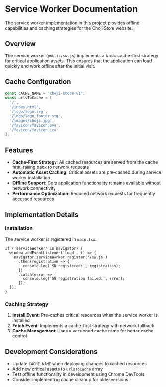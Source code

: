 # Service Worker Documentation

The service worker implementation in this project provides offline capabilities and caching strategies for the Choji Store website.

## Overview

The service worker (`public/sw.js`) implements a basic cache-first strategy for critical application assets. This ensures that the application can load quickly and work offline after the initial visit.

## Cache Configuration

```js
const CACHE_NAME = 'choji-store-v1';
const urlsToCache = [
  '/',
  '/index.html',
  '/logo/logo.svg',
  '/logo/logo-footer.svg',
  '/images/choji.jpg',
  '/favicon/favicon.svg',
  '/favicon/favicon.ico'
];
```

## Features

- **Cache-First Strategy**: All cached resources are served from the cache first, falling back to network requests
- **Automatic Asset Caching**: Critical assets are pre-cached during service worker installation
- **Offline Support**: Core application functionality remains available without network connectivity
- **Performance Optimization**: Reduced network requests for frequently accessed resources

## Implementation Details

### Installation

The service worker is registered in `main.tsx`:

```tsx
if ('serviceWorker' in navigator) {
  window.addEventListener('load', () => {
    navigator.serviceWorker.register('/sw.js')
      .then(registration => {
        console.log('SW registered:', registration);
      })
      .catch(error => {
        console.log('SW registration failed:', error);
      });
  });
}
```

### Caching Strategy

1. **Install Event**: Pre-caches critical resources when the service worker is installed
2. **Fetch Event**: Implements a cache-first strategy with network fallback
3. **Cache Management**: Uses a versioned cache name for better cache control

## Development Considerations

- Update `CACHE_NAME` when deploying changes to cached resources
- Add new critical assets to `urlsToCache` array
- Test offline functionality in development using Chrome DevTools
- Consider implementing cache cleanup for older versions
